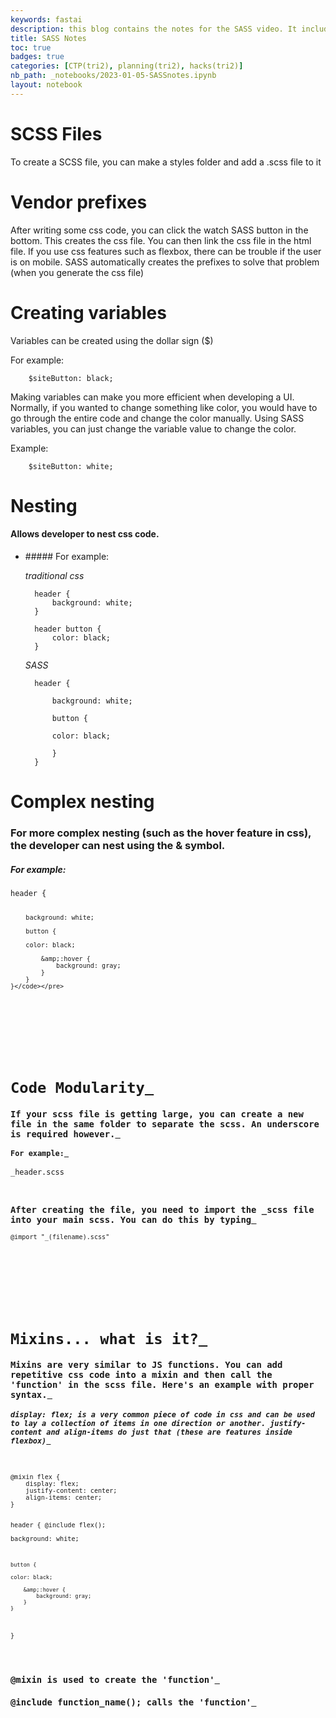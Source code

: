 ```yaml
---
keywords: fastai
description: this blog contains the notes for the SASS video. It includes creating a SCSS file, vendor prefixes, variables, nesting, complex nesting, code modularity, Mixins, and calculations.
title: SASS Notes
toc: true
badges: true
categories: [CTP(tri2), planning(tri2), hacks(tri2)]
nb_path: _notebooks/2023-01-05-SASSnotes.ipynb
layout: notebook
---
```


<!--
#################################################
### THIS FILE WAS AUTOGENERATED! DO NOT EDIT! ###
#################################################
# file to edit: _notebooks/2023-01-05-SASSnotes.ipynb
-->

<div class="container" id="notebook-container">
        
<div class="cell border-box-sizing text_cell rendered"><div class="inner_cell">
<div class="text_cell_render border-box-sizing rendered_html">
<h1 id="SCSS-Files">SCSS Files<a class="anchor-link" href="#SCSS-Files"> </a></h1><p>To create a SCSS file, you can make a styles folder and add a .scss file to it</p>

</div>
</div>
</div>
<div class="cell border-box-sizing text_cell rendered"><div class="inner_cell">
<div class="text_cell_render border-box-sizing rendered_html">
<h1 id="Vendor-prefixes">Vendor prefixes<a class="anchor-link" href="#Vendor-prefixes"> </a></h1><p>After writing some css code, you can click the watch SASS button in the bottom. This creates the css file. You can then link the css file in the html file. If you use css features such as flexbox, there can be trouble if the user is on mobile. SASS automatically creates the prefixes to solve that problem (when you generate the css file)</p>

</div>
</div>
</div>
<div class="cell border-box-sizing text_cell rendered"><div class="inner_cell">
<div class="text_cell_render border-box-sizing rendered_html">
<h1 id="Creating-variables">Creating variables<a class="anchor-link" href="#Creating-variables"> </a></h1><p>Variables can be created using the dollar sign ($)</p>
<p>For example:</p>

<pre><code>    $siteButton: black;</code></pre>
<p>Making variables can make you more efficient when developing a UI. Normally, if you wanted to change something like color, you would have to go through the entire code and change the color manually. Using SASS variables, you can just change the variable value to change the color.</p>
<p>Example:</p>

<pre><code>    $siteButton: white;</code></pre>

</div>
</div>
</div>
<div class="cell border-box-sizing text_cell rendered"><div class="inner_cell">
<div class="text_cell_render border-box-sizing rendered_html">
<h1 id="Nesting">Nesting<a class="anchor-link" href="#Nesting"> </a></h1><h4 id="Allows-developer-to-nest-css-code.">Allows developer to nest css code.<a class="anchor-link" href="#Allows-developer-to-nest-css-code."> </a></h4><ul>
<li><p>##### For example:</p>
<p><em>traditional css</em></p>

<pre><code>  header {
      background: white;
  }

  header button {
      color: black;
  }</code></pre>
<p><em>SASS</em></p>

<pre><code>  header {

      background: white;

      button {

      color: black;

      }
  }</code></pre>
</li>
</ul>

</div>
</div>
</div>
<div class="cell border-box-sizing text_cell rendered"><div class="inner_cell">
<div class="text_cell_render border-box-sizing rendered_html">
<h1 id="Complex-nesting">Complex nesting<a class="anchor-link" href="#Complex-nesting"> </a></h1><h3 id="For-more-complex-nesting-(such-as-the-hover-feature-in-css),-the-developer-can-nest-using-the-&amp;-symbol.">For more complex nesting (such as the hover feature in css), the developer can nest using the <strong>&amp;</strong> symbol.<a class="anchor-link" href="#For-more-complex-nesting-(such-as-the-hover-feature-in-css),-the-developer-can-nest-using-the-&amp;-symbol."> </a></h3><h5 id="For-example:">For example:<a class="anchor-link" href="#For-example:"> </a></h5>
<pre><code>header {

        background: white;

        button {

        color: black;

            &amp;:hover {
                background: gray;
            }
        }
    }</code></pre>

</div>
</div>
</div>
<div class="cell border-box-sizing text_cell rendered"><div class="inner_cell">
<div class="text_cell_render border-box-sizing rendered_html">
<h1 id="Code-Modularity">Code Modularity<a class="anchor-link" href="#Code-Modularity"> </a></h1><h3 id="If-your-scss-file-is-getting-large,-you-can-create-a-new-file-in-the-same-folder-to-separate-the-scss.-An-underscore-is-required-however.">If your scss file is getting large, you can create a new file in the same folder to separate the scss. An underscore is required however.<a class="anchor-link" href="#If-your-scss-file-is-getting-large,-you-can-create-a-new-file-in-the-same-folder-to-separate-the-scss.-An-underscore-is-required-however."> </a></h3><h4 id="For-example:">For example:<a class="anchor-link" href="#For-example:"> </a></h4><p>_header.scss</p>
<h3 id="After-creating-the-file,-you-need-to-import-the-_scss-file-into-your-main-scss.-You-can-do-this-by-typing">After creating the file, you need to import the _scss file into your main scss. You can do this by typing<a class="anchor-link" href="#After-creating-the-file,-you-need-to-import-the-_scss-file-into-your-main-scss.-You-can-do-this-by-typing"> </a></h3><p><code>@import "_(filename).scss"</code></p>

</div>
</div>
</div>
<div class="cell border-box-sizing text_cell rendered"><div class="inner_cell">
<div class="text_cell_render border-box-sizing rendered_html">
<h1 id="Mixins...-what-is-it?">Mixins... what is it?<a class="anchor-link" href="#Mixins...-what-is-it?"> </a></h1><h3 id="Mixins-are-very-similar-to-JS-functions.-You-can-add-repetitive-css-code-into-a-mixin-and-then-call-the-'function'-in-the-scss-file.-Here's-an-example-with-proper-syntax.">Mixins are very similar to JS functions. You can add repetitive css code into a mixin and then call the 'function' in the scss file. Here's an example with proper syntax.<a class="anchor-link" href="#Mixins-are-very-similar-to-JS-functions.-You-can-add-repetitive-css-code-into-a-mixin-and-then-call-the-'function'-in-the-scss-file.-Here's-an-example-with-proper-syntax."> </a></h3><h5 id="display:-flex;-is-a-very-common-piece-of-code-in-css-and-can-be-used-to-lay-a-collection-of-items-in-one-direction-or-another.-justify-content-and-align-items-do-just-that-(these-are-features-inside-flexbox)">display: flex; is a very common piece of code in css and can be used to lay a collection of items in one direction or another. justify-content and align-items do just that (these are features inside flexbox)<a class="anchor-link" href="#display:-flex;-is-a-very-common-piece-of-code-in-css-and-can-be-used-to-lay-a-collection-of-items-in-one-direction-or-another.-justify-content-and-align-items-do-just-that-(these-are-features-inside-flexbox)"> </a></h5>
<pre><code>@mixin flex {
    display: flex; 
    justify-content: center;
    align-items: center;
}

header {
    @include flex();    
    background: white;

    button {

    color: black;

        &amp;:hover {
            background: gray;
        }
    }
}</code></pre>
<h3 id="@mixin-is-used-to-create-the-'function'">@mixin is used to create the 'function'<a class="anchor-link" href="#@mixin-is-used-to-create-the-'function'"> </a></h3><h3 id="@include-function_name();-calls-the-'function'">@include function_name(); calls the 'function'<a class="anchor-link" href="#@include-function_name();-calls-the-'function'"> </a></h3>
</div>
</div>
</div>
</div>
 

